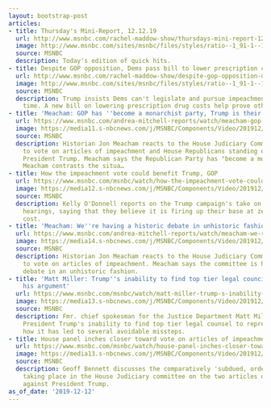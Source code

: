 ```yaml
---
layout: bootstrap-post
articles:
- title: Thursday's Mini-Report, 12.12.19
  url: http://www.msnbc.com/rachel-maddow-show/thursdays-mini-report-121219
  image: http://www.msnbc.com/sites/msnbc/files/styles/ratio--1_91-1--1200x630/public/maddow_theminireport_general.png?itok=yLUr4wsw
  source: MSNBC
  description: Today's edition of quick hits.
- title: Despite GOP opposition, Dems pass bill to lower prescription costs
  url: http://www.msnbc.com/rachel-maddow-show/despite-gop-opposition-dems-pass-bill-lower-prescription-costs
  image: http://www.msnbc.com/sites/msnbc/files/styles/ratio--1_91-1--1200x630/public/articles/rtr28bc5.jpg?itok=8cL--aH-
  source: MSNBC
  description: Trump insists Dems can't legislate and pursue impeachment at the same
    time. A new bill on lowering prescription drug costs help prove otherwise.
- title: 'Meacham: GOP has ''become a monarchist party, Trump is their king'''
  url: https://www.msnbc.com/andrea-mitchell-reports/watch/meacham-gop-has-become-a-monarchist-party-trump-is-their-king-74980421870
  image: https://media11.s-nbcnews.com/j/MSNBC/Components/Video/201912/n_mitchell_king_191212_1920x1080.nbcnews-fp-1200-630.jpg
  source: MSNBC
  description: Historian Jon Meacham reacts to the House Judiciary Committee hearing
    to vote on articles of impeachment and House Republicans standing entirely by
    President Trump. Meacham says the Republican Party has "become a monarchist party."
    Meacham contrasts the situa…
- title: How the impeachment vote could benefit Trump, GOP
  url: https://www.msnbc.com/msnbc/watch/how-the-impeachment-vote-could-benefit-trump-gop-74980933988
  image: https://media12.s-nbcnews.com/j/MSNBC/Components/Video/201912/n_msnbc_goodforgop_191212_1920x1080.nbcnews-fp-1200-630.jpg
  source: MSNBC
  description: Kelly O'Donnell reports on the Trump campaign's take on the impeachment
    hearings, saying that they believe it is firing up their base at zero financial
    cost.
- title: 'Meacham: We''re having a historic debate in unhistoric fashion'
  url: https://www.msnbc.com/andrea-mitchell-reports/watch/meacham-we-re-having-a-historic-debate-in-unhistoric-fashion-74981445701
  image: https://media14.s-nbcnews.com/j/MSNBC/Components/Video/201912/n_mitchell_unhistoric_191212_1920x1080.nbcnews-fp-1200-630.jpg
  source: MSNBC
  description: Historian Jon Meacham reacts to the House Judiciary Committee hearing
    to vote on articles of impeachment. Meacham says the committee is having a historic
    debate in an unhistoric fashion.
- title: 'Matt Miller: Trump''s inability to find top tier legal council is harming
    his argument'
  url: https://www.msnbc.com/msnbc/watch/matt-miller-trump-s-inability-to-find-top-tier-legal-council-is-harming-his-argument-74980933535
  image: https://media13.s-nbcnews.com/j/MSNBC/Components/Video/201912/n_msnbc_legal_191212_1920x1080.nbcnews-fp-1200-630.jpg
  source: MSNBC
  description: Fmr. chief spokesman for the Justice Department Matt Miller discuses
    President Trump's inability to find top tier legal counsel to represent him, and
    how it has led to several avoidable missteps.
- title: House panel inches closer toward vote on articles of impeachment
  url: https://www.msnbc.com/msnbc/watch/house-panel-inches-closer-toward-vote-on-articles-of-impeachment-74979397649
  image: https://media13.s-nbcnews.com/j/MSNBC/Components/Video/201912/n_msnbc_awareness_191212_1920x1080.nbcnews-fp-1200-630.jpg
  source: MSNBC
  description: Geoff Bennett discusses the comparatively 'subdued, orderly' debate
    taking place in the House Judiciary committee on the two articles of impeachment
    against President Trump.
as_of_date: '2019-12-12'
---
```



